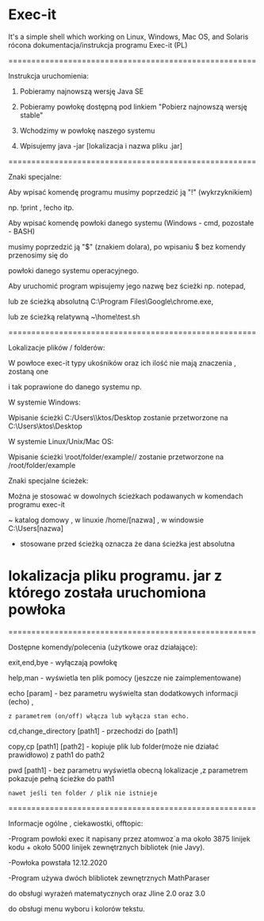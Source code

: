 # Exec-it
It's a simple shell which working on Linux,  Windows, Mac OS, and Solaris
rócona dokumentacja/instrukcja programu Exec-it (PL)

======================================================

Instrukcja uruchomienia:



1. Pobieramy najnowszą wersję Java SE

2. Pobieramy powłokę dostępną pod linkiem "Pobierz najnowszą wersję stable"

3. Wchodzimy w powłokę naszego systemu

4. Wpisujemy java -jar [lokalizacja i nazwa pliku .jar]



======================================================

Znaki specjalne:



Aby wpisać komendę programu musimy poprzedzić ją "!" (wykrzyknikiem)

np. !print , !echo itp.



Aby wpisać komendę powłoki danego systemu (Windows - cmd, pozostałe - BASH)

musimy poprzedzić ją "$" (znakiem dolara), po wpisaniu $ bez komendy przenosimy się do 

powłoki danego systemu operacyjnego.



Aby uruchomić program wpisujemy jego nazwę bez ścieżki np. notepad, 

lub ze ścieżką absolutną C:\Program Files\Google\chrome.exe, 

lub ze ścieżką relatywną ~\home\test.sh



======================================================

Lokalizacje plików / folderów:



W powłoce exec-it typy ukośników oraz ich ilość nie mają znaczenia , zostaną one

i tak poprawione do danego systemu np.



W systemie Windows: 

Wpisanie ścieżki C:/Users\\\ktos/Desktop zostanie przetworzone na C:\Users\ktos\Desktop

W systemie Linux/Unix/Mac OS: 

Wpisanie ścieżki \root/folder/example// zostanie przetworzone na /root/folder/example



Znaki specjalne ścieżek:

Można je stosować w dowolnych ścieżkach podawanych w komendach programu exec-it 



~ katalog domowy , w linuxie /home/[nazwa] , w windowsie C:\Users\[nazwa]

* stosowane przed ścieżką oznacza że dana ścieżka jest absolutna

# lokalizacja pliku programu. jar z którego została uruchomiona powłoka



======================================================

Dostępne komendy/polecenia (użytkowe oraz działające):



exit,end,bye - wyłączają powłokę

help,man - wyświetla ten plik pomocy (jeszcze nie zaimplementowane)

echo [param] - bez parametru wyświelta stan dodatkowych informacji (echo) ,

	z parametrem (on/off) włącza lub wyłącza stan echo.
cd,change_directory [path1] - przechodzi do [path1]

copy,cp [path1] [path2] - kopiuje plik lub folder(może nie działać prawidłowo) z path1 do path2   

pwd [path1] - bez parametru wyświetla obecną lokalizacje ,z parametrem pokazuje pełną ścieżke do path1 

	nawet jeśli ten folder / plik nie istnieje







======================================================

Informacje ogólne , ciekawostki, offtopic:

-Program powłoki exec it napisany przez atomwoz`a ma około 3875 linijek kodu + około 5000 linijek zewnętrznych bibliotek (nie Javy).



-Powłoka powstała 12.12.2020



-Program używa dwóch blibliotek zewnętrznych MathParaser 

do obsługi wyrażeń matematycznych oraz Jline 2.0 oraz 3.0

do obsługi menu wyboru i kolorów tekstu.
